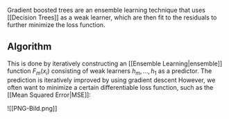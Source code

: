 Gradient boosted trees are an ensemble learning technique that uses [[Decision Trees]] as a weak learner, which are then fit to the residuals to further minimize the loss function.

## Algorithm 
This is done by iteratively constructing an [[Ensemble Learning|ensemble]] function  $F_{m}(x_i)$ consisting of weak learners $h_m, …, h_1$ as a predictor. The prediction is iteratively improved by using gradient descent 
However, we often want to minimize a certain differentiable loss function, such as the [[Mean Squared Error|MSE]]:


![[PNG-Bild.png]]